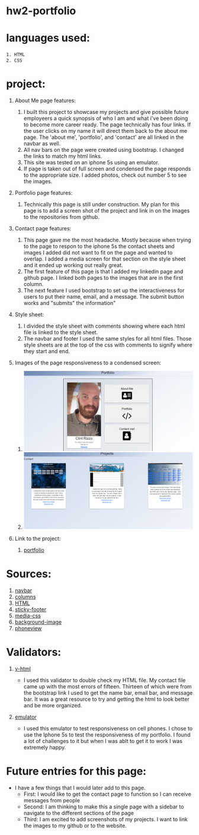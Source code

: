 # hw2-portfolio

# languages used:
    1. HTML 
    2. CSS

# project:
1. About Me page features:
   1. I built this project to showcase my projects and give possible future employeers a quick synopsis of who I am and what i've been doing to become more career ready. The page technically has four links. If the user clicks on my name it will direct them back to the about me page. The 'about me', 'portfolio', and 'contact' are all linked in the navbar as well.
   2. All nav bars on the page were created using bootstrap. I changed the links to match my html links.
   3. This site was tested on an iphone 5s using an emulator.
   4. If page is taken out of full screen and condensed the page responds to the appropriate size. I added photos, check out number 5 to see the images.
   
2. Portfolio page features:
   1. Technically this page is still under construction. My plan for this page is to add a screen shot of the project and link in on the images to the repositories from github. 
   
3. Contact page features:
   1. This page gave me the most headache. Mostly because when trying to the page to respon to the iphone 5s the contact sheets and images I added did not want to fit on the page and wanted to overlap. I added a media screen for that section on the style sheet and it ended up working out really great.
   2. The first feature of this page is that I added my linkedin page and github page. I linked both pages to the images that are in the first column. 
   3. The next feature I used bootstrap to set up the interactiveness for users to put their name, email, and a message. The submit button works and "submits" the information"
   
4. Style sheet:
   1. I divided the style sheet with comments showing where each html file is linked to the style sheet. 
   2. The navbar and footer I used the same styles for all html files. Those style sheets are at the top of the css with comments to signify where they start and end.
       
5. Images of the page responsiveness to a condensed screen:
    1. ![first](assets\Images\screenshot1.png)
    2. ![second](assets\Images\screenshot2.png)
6. Link to the project:
   1. [portfolio](https://clintrizzo.github.io/hw2-portfolio/)

# Sources:
1. [navbar](https://getbootstrap.com/docs/5.0/components/navbar/)
2. [columns](https://getbootstrap.com/docs/5.0/layout/columns/)
3. [HTML](https://www.w3schools.com/html/html5_semantic_elements.asp)
4. [sticky-footer](https://css-tricks.com/couple-takes-sticky-footer/#:~:text=The%20purpose%20of%20a%20sticky,bottom%20of%20the%20browser%20window.)
5. [media-css](https://www.w3schools.com/cssref/css3_pr_mediaquery.asp)
6. [background-image](https://www.w3schools.com/cssref/pr_background-image.asp)
7. [phoneview](https://www.gyford.com/phil/writing/2010/07/06/web-page-iphone/)

# Validators:
1. [v-html](https://www.freeformatter.com/html-validator.html)
    - I used this validator to double check my HTML file. My contact file came up with the most errors of fifteen. Thirteen of which were from the bootstrap link I used to get the name bar, email bar, and message bar. It was a great resource to try and getting the html to look better and be more organized. 

2. [emulator](http://www.viewportemulator.com/devices/apple/iphone-5s/)
    - I used this emulator to test responsiveness on cell phones. I chose to use the Iphone 5s to test the responsiveness of my portfolio. I found a lot of challenges to it but when I was ablt to get it to work I was extremely happy. 

# Future entries for this page:
  -  I have a few things that I would later add to this page.
     -  First: I would like to get the contact page to function so I can receive messages from people
     -  Second: I am thinking to make this a single page with a sidebar to navigate to the different sections of the page
     -  Third: I am excited to add screenshots of my projects. I want to link the images to my github or to the website.
